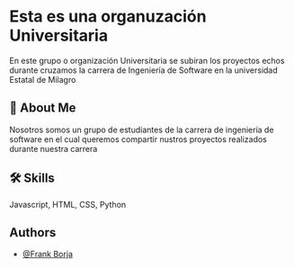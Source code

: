 
# Esta es una organuzación Universitaria

En este grupo o organización Universitaria se subiran los proyectos echos durante cruzamos la carrera de Ingeniería de Software en la universidad Estatal de Milagro


## 🚀 About Me
Nosotros somos un grupo de estudiantes de la carrera de ingeniería de software en el cual queremos compartir nustros proyectos realizados durante nuestra carrera


## 🛠 Skills
Javascript, HTML, CSS, Python


## Authors

- [@Frank Borja](https://github.com/fborjaz)

